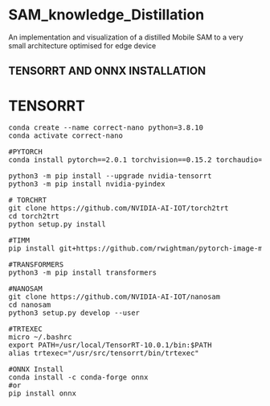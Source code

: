 # SAM_knowledge_Distillation
An implementation and visualization of a distilled Mobile SAM to a very small architecture optimised for edge device

## TENSORRT AND ONNX INSTALLATION

# TENSORRT

<pre>
conda create --name correct-nano python=3.8.10
conda activate correct-nano 

#PYTORCH 
conda install pytorch==2.0.1 torchvision==0.15.2 torchaudio==2.0.2 pytorch-cuda=11.8 -c pytorch -c nvidia

python3 -m pip install --upgrade nvidia-tensorrt
python3 -m pip install nvidia-pyindex

# TORCHRT
git clone https://github.com/NVIDIA-AI-IOT/torch2trt
cd torch2trt
python setup.py install

#TIMM
pip install git+https://github.com/rwightman/pytorch-image-models.git 

#TRANSFORMERS
python3 -m pip install transformers

#NANOSAM
git clone https://github.com/NVIDIA-AI-IOT/nanosam
cd nanosam
python3 setup.py develop --user

#TRTEXEC
micro ~/.bashrc
export PATH=/usr/local/TensorRT-10.0.1/bin:$PATH
alias trtexec="/usr/src/tensorrt/bin/trtexec"

#ONNX Install
conda install -c conda-forge onnx 
#or
pip install onnx
</pre>
